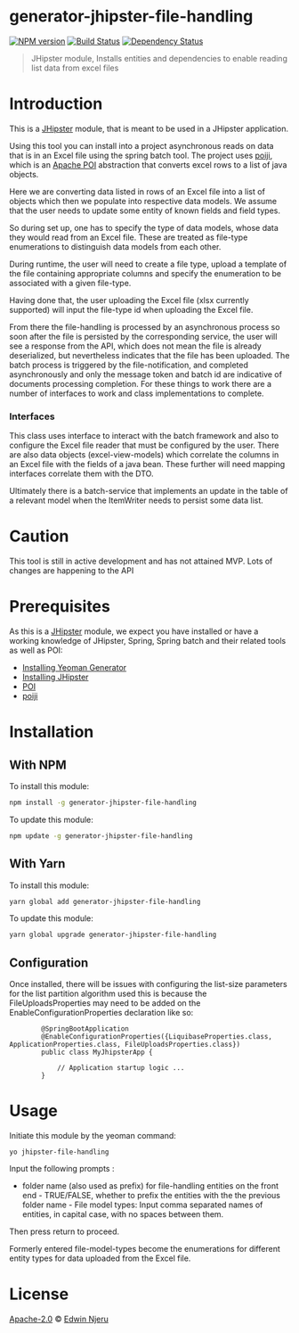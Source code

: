 # generator-jhipster-file-handling

[![NPM version][npm-image]][npm-url] [![Build Status][github-actions-image]][github-actions-url] [![Dependency Status][daviddm-image]][daviddm-url]

> JHipster module, Installs entities and dependencies to enable reading list data from excel files

# Introduction

This is a [JHipster](https://www.jhipster.tech/) module, that is meant to be used in a JHipster application.

Using this tool you can install into a project asynchronous reads on data that is in an Excel file using the spring batch tool.
The project uses [poiji](https://github.com/ozlerhakan/poiji), which is an [Apache POI](https://poi.apache.org/) abstraction that converts excel rows to a list of java objects.

Here we are converting data listed in rows of an Excel file into a list of objects which then we populate into respective data models.
We assume that the user needs to update some entity of known fields and field types.

So during set up, one has to specify the type of data models, whose data they would read from an Excel file. These are treated as file-type enumerations to distinguish data models
from each other.

During runtime, the user will need to create a file type, upload a template of the file containing appropriate columns and specify the enumeration to be associated with a given file-type.

Having done that, the user uploading the Excel file (xlsx currently supported) will input the file-type id when uploading the Excel file.

From there the file-handling is processed by an asynchronous process so soon after the file is persisted by the corresponding service,
the user will see a response from the API, which does not mean the file is already deserialized, but nevertheless indicates that the file has been uploaded.
The batch process is triggered by the file-notification, and completed asynchronously and only the message token and batch id are indicative of documents processing completion.
For these things to work there are a number of interfaces to work and class implementations to complete.

### Interfaces

This class uses interface to interact with the batch framework and also to configure the Excel file reader that must be configured by the user.
There are also data objects (excel-view-models) which correlate the columns in an Excel file with the fields of a java bean. These further will need mapping interfaces
correlate them with the DTO.

Ultimately there is a batch-service that implements an update in the table of a relevant model when the ItemWriter needs to persist some data list.

# Caution

This tool is still in active development and has not attained MVP. Lots of changes are happening to the API

# Prerequisites

As this is a [JHipster](https://www.jhipster.tech/) module, we expect you have installed or have a working knowledge of JHipster, Spring, Spring batch
and their related tools as well as POI:

- [Installing Yeoman Generator](https://yeoman.io/generators/)
- [Installing JHipster](https://www.jhipster.tech/installation/)
- [POI](https://github.com/apache/poi)
- [poiji](https://github.com/ozlerhakan/poiji)

# Installation

## With NPM

To install this module:

```bash
npm install -g generator-jhipster-file-handling
```

To update this module:

```bash
npm update -g generator-jhipster-file-handling
```

## With Yarn

To install this module:

```bash
yarn global add generator-jhipster-file-handling
```

To update this module:

```bash
yarn global upgrade generator-jhipster-file-handling
```

## Configuration

Once installed, there will be issues with configuring the list-size parameters for the list partition algorithm used
this is because the FileUploadsProperties may need to be added on the EnableConfigurationProperties declaration like so:

            @SpringBootApplication
            @EnableConfigurationProperties({LiquibaseProperties.class, ApplicationProperties.class, FileUploadsProperties.class})
            public class MyJhipsterApp {

                // Application startup logic ...
            }

# Usage

Initiate this module by the yeoman command:

    yo jhipster-file-handling

Input the following prompts :
  
 - folder name (also used as prefix) for file-handling entities on the front end - TRUE/FALSE, whether to prefix the entities with the the previous folder name - File model types: Input comma separated names of entities, in capital case, with no spaces between them.
  
Then press return to proceed.

Formerly entered file-model-types become the enumerations for different entity types for data uploaded from the Excel file.

# License

[Apache-2.0](https://github.com/ghacupha/generator-jhipster-file-handling) © [Edwin Njeru](https://github.com/ghacupha)

[npm-image]: https://img.shields.io/npm/v/generator-jhipster-file-handling.svg
[npm-url]: https://npmjs.org/package/generator-jhipster-file-handling
[github-actions-image]: https://github.com/ghacupha/generator-jhipster-file-handling/workflows/Build/badge.svg
[github-actions-url]: https://github.com/ghacupha/generator-jhipster-file-handling/actions
[daviddm-image]: https://david-dm.org/ghacupha/generator-jhipster-file-handling.svg?theme=shields.io
[daviddm-url]: https://david-dm.org/ghacupha/generator-jhipster-file-handling
